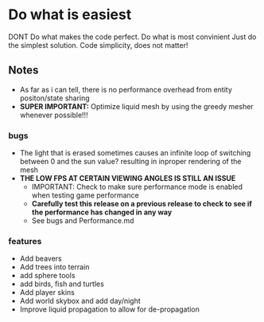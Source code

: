 # Do what is easiest
DONT Do what makes the code perfect. Do what is most convinient
Just do the simplest solution. Code simplicity, does not matter!

## Notes
- As far as i can tell, there is no performance overhead from entity positon/state sharing
- **SUPER IMPORTANT:** Optimize liquid mesh by using the greedy mesher whenever possible!!!

### bugs
- The light that is erased sometimes causes an infinite loop of switching between 0 and the sun value? resulting in inproper rendering of the mesh
- **THE LOW FPS AT CERTAIN VIEWING ANGLES IS STILL AN ISSUE**
  - IMPORTANT: Check to make sure performance mode is enabled when testing game performance
  - **Carefully test this release on a previous release to check to see if the performance has changed in any way**
  - See bugs and Performance.md

### features
- Add beavers
- Add trees into terrain
- add sphere tools
- add birds, fish and turtles
- Add player skins
- Add world skybox and add day/night
- Improve liquid propagation to allow for de-propagation


